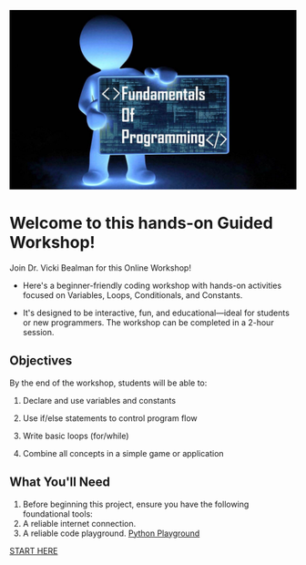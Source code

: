 
![](https://github.com/DrVicki/programming-fundamentals/blob/main/images/Logo.jpg)

# Welcome to this hands-on Guided Workshop!

Join Dr. Vicki Bealman for this Online Workshop! 

- Here's a beginner-friendly coding workshop with hands-on activities focused on Variables, Loops, Conditionals, and Constants. 

- It's designed to be interactive, fun, and educational—ideal for students or new programmers. The workshop can be completed in a 2-hour session.

## Objectives

By the end of the workshop, students will be able to:

1. Declare and use variables and constants

2. Use if/else statements to control program flow

3. Write basic loops (for/while)

4. Combine all concepts in a simple game or application

## What You'll Need

1. Before beginning this project, ensure you have the following foundational tools:
2. A reliable internet connection.
3. A reliable code playground. [Python Playground](https://www.online-python.com/KXmLvup8J6#google_vignette)

[START HERE](https://github.com/DrVicki/programming-fundamentals#:~:text=2%20minutes%20ago-,LESSONS.md,-edits)